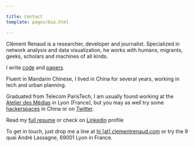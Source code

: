 ```yaml
---

title: Contact
template: pages/bio.html

---
```


Clément Renaud is a researcher, developer and journalist. Specialized in network analysis and data visualization, he works with humans, migrants, geeks, scholars and machines of all kinds. 

I write [code](http://github.com/clemsos) and [papers](/content/pages/biblio). 

Fluent in Mandarin Chinese, I lived in China for several years, working in tech  and urban planning.

Graduated from Telecom ParisTech, I am usually found working at the [Atelier des Médias](http://atelier-medias.org) in Lyon (France), but you may as well try some [hackerspaces](http://xinchejian.com) in China or on [Twitter](http://twitter.com/clemsos).

Read my [full resume](/content/pages/resume) or check on [Linkedin](http://fr.linkedin.com/in/clementrenaud) profile

To get in touch, just drop me a line at [hi [at] clementrenaud.com](mailto:hi@clementrenaud.com) or try the 9 quai André Lassagne, 69001 Lyon in France.
